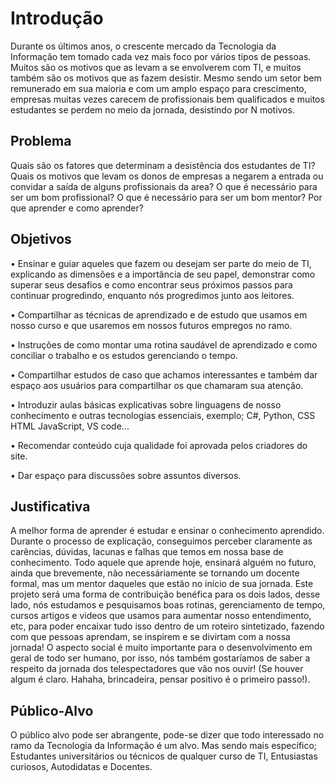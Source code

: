 # Introdução

Durante os últimos anos, o crescente mercado da Tecnologia da Informação tem tomado cada vez mais foco por vários tipos de pessoas. Muitos são os motivos que as levam a se envolverem com TI, e muitos também são os motivos que as fazem desistir. Mesmo sendo um setor bem remunerado em sua maioria e com um amplo espaço para crescimento, empresas muitas vezes carecem de profissionais bem qualificados e muitos estudantes se perdem no meio da jornada, desistindo por N motivos.

## Problema

Quais são os fatores que determinam a desistência dos estudantes de TI?
Quais os motivos que levam os donos de empresas a negarem a entrada ou convidar a saída de alguns profissionais da area?
O que é necessário para ser um bom profissional?
O que é necessário para ser um bom mentor?
Por que aprender e como aprender?


## Objetivos

• Ensinar e guiar aqueles que fazem ou desejam ser parte do meio de TI, explicando as dimensões e a importância de seu papel, demonstrar como superar seus desafios e 
 como encontrar seus próximos passos para continuar progredindo, enquanto nós progredimos junto aos leitores.
 
• Compartilhar as técnicas de aprendizado e de estudo que usamos em nosso curso e que usaremos em nossos futuros empregos no ramo.

• Instruções de como montar uma rotina saudável de aprendizado e como conciliar o trabalho e os estudos gerenciando o tempo.

• Compartilhar estudos de caso que achamos interessantes e também dar espaço aos usuários para compartilhar os que chamaram sua atenção.

• Introduzir aulas básicas explicativas sobre linguagens de nosso conhecimento e outras tecnologias essenciais, exemplo; C#, Python, CSS HTML JavaScript, VS code...

• Recomendar conteúdo cuja qualidade foi aprovada pelos criadores do site.

• Dar espaço para discussões sobre assuntos diversos.




## Justificativa

A melhor forma de aprender é estudar e ensinar o conhecimento aprendido. Durante o processo de explicação, conseguimos perceber claramente as carências, dúvidas, lacunas e falhas que temos em nossa base de conhecimento. Todo aquele que aprende hoje, ensinará alguém no futuro, ainda que brevemente, não necessáriamente se tornando um docente formal, mas um mentor daqueles que estão no início de sua jornada.
Este projeto será uma forma de contribuição benéfica para os dois lados, desse lado, nós estudamos e pesquisamos boas rotinas, gerenciamento de tempo, cursos artigos e videos que usamos para aumentar nosso entendimento, etc, para poder encaixar tudo isso dentro de um roteiro sintetizado, fazendo com que pessoas aprendam, se inspirem e se divirtam com a nossa jornada! O aspecto social é muito importante para o desenvolvimento em geral de todo ser humano, por isso, nós também gostaríamos de saber a respeito da jornada dos telespectadores que vão nos ouvir! (Se houver algum é claro. Hahaha, brincadeira, pensar positivo é o primeiro passo!).

## Público-Alvo

O público alvo pode ser abrangente, pode-se dizer que todo interessado no ramo da Tecnologia da Informação é um alvo. Mas sendo mais específico; Estudantes universitários ou técnicos de qualquer curso de TI, Entusiastas curiosos, Autodidatas e Docentes. 
